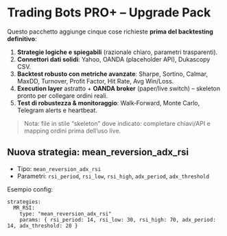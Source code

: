 # Trading Bots PRO+ – Upgrade Pack

Questo pacchetto aggiunge cinque cose richieste **prima del backtesting definitivo**:
1) **Strategie logiche e spiegabili** (razionale chiaro, parametri trasparenti).
2) **Connettori dati solidi**: Yahoo, OANDA (placeholder API), Dukascopy CSV.
3) **Backtest robusto con metriche avanzate**: Sharpe, Sortino, Calmar, MaxDD, Turnover, Profit Factor, Hit Rate, Avg Win/Loss.
4) **Execution layer** astratto + **OANDA broker** (paper/live switch) – skeleton pronto per collegare ordini reali.
5) **Test di robustezza & monitoraggio**: Walk‑Forward, Monte Carlo, Telegram alerts e heartbeat.

> Nota: file in stile “skeleton” dove indicato: completare chiavi/API e mapping ordini prima dell’uso live.


## Nuova strategia: mean_reversion_adx_rsi
- Tipo: `mean_reversion_adx_rsi`
- Parametri: `rsi_period`, `rsi_low`, `rsi_high`, `adx_period`, `adx_threshold`

Esempio config:

```
strategies:
  MR_RSI:
    type: "mean_reversion_adx_rsi"
    params: { rsi_period: 14, rsi_low: 30, rsi_high: 70, adx_period: 14, adx_threshold: 20 }
```
